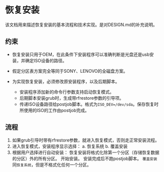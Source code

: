 # 恢复安装
该文档用来描述恢复安装的基本流程和技术实现。是对DESIGN.md的补充说明。

## 约束
+ 恢复安装只用于OEM，在此条件下安装程序可以准确判断是光盘还是usb安装，并确定ISO设备的路径。
+ 假定分区表方案完全等同于SONY、LENOVO的全磁盘方案。
+ 为实现恢复安装，必须修改原安装程序，以及后期脚本。
    
    - 安装程序添加新的命令行参数支持启动恢复模式。
    - 后期脚本安装grub时，生成带rfrestore参数的引导项。
    - 传递ISO设备路径给postjob脚本。格式为`ISO_DEV=/dev/sda`。保存恢复时所使用的ISO的工作由postjob完成。

## 流程
1. 如果grub引导时带有rfrestore参数，就进入恢复模式，否则走正常安装流程。
2. 进入恢复模式，安装程序显示选择：
    a. 恢复系统
    b. 覆盖安装
3. 根据用户选择进行自动安装：
    恢复安装将格式化除第一个分区（存储恢复数据的分区）外的所有分区。
    开始安装。
    安装完成后不跑postjob脚本。
    `覆盖安装`同`恢复系统`，但是不格式化任何一个分区。

